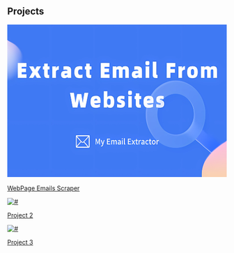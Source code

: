 <section id="projects" class="section">
    <h1>Projects</h1>
    <div class="project-item">
        <a href="https://github.com/VincentRitchie/WebPage-Email-Scraper">
            <img src="https://github.com/VincentRitchie/WebPage-Email-Scraper/blob/main/Web%20Page%20Email%20Scraper%20img.png" alt="Simple Vulnerability Scanner" height="350" width="650">
            <p>WebPage Emails Scraper</p>
        </a>
    </div>
    <div class="project-item">
        <a href="#">
            <img src="#" alt="#" width="520">
            <p>Project 2</p>
        </a>
    </div>
    <div class="project-item">
        <a href="#">
            <img src="#" alt="#" width="520">
            <p>Project 3</p>
        </a>
    </div>
</section>
